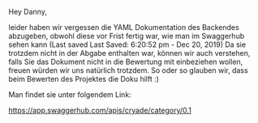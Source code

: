 Hey Danny,

leider haben wir vergessen die YAML Dokumentation des Backendes abzugeben, obwohl diese vor Frist fertig war, wie man im Swaggerhub sehen kann (Last saved Last Saved:  6:20:52 pm   -   Dec 20, 2019)
Da sie trotzdem nicht in der Abgabe enthalten war, können wir auch verstehen, falls Sie das Dokument nicht in die Bewertung mit einbeziehen wollen, freuen würden wir uns natürlich trotzdem.
So oder so glauben wir, dass beim Bewerten des Projektes die Doku hilft :)

Man findet sie unter folgendem Link:

https://app.swaggerhub.com/apis/cryade/category/0.1
